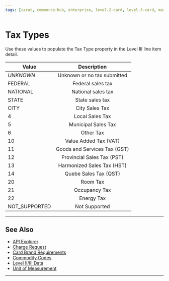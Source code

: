 ```yaml
---
tags: [carat, commerce-hub, enterprise, level-2-card, level-3-card, mastercard, visa, american-express, discover, purchase-card, commercial-card, business-card]
---
```


# Tax Types

Use these values to populate the Tax Type property in the Level III line item detail. 


| Value | Description |
| -------- | :--: |
| *UNKNOWN* | Unknown or no tax submitted | 
| FEDERAL |	Federal sales tax |	
| NATIONAL |	National sales tax |	
| STATE |	State sales tax | 
| CITY | City Sales Tax |	
| 4 |	Local Sales Tax |	
| 5 | Municipal Sales Tax |
| 6 | Other Tax|
| 10 | Value Added Tax (VAT) |	
| 11 |	Goods and Services Tax (GST) |	
| 12 | Provincial Sales Tax (PST) | 
| 13 |	Harmonized Sales Tax (HST) |	
| 14 |	Quebe Sales Tax (QST) | 
| 20 |	Room Tax |
| 21 |	Occupancy Tax |	
| 22 |	Energy Tax |	
| NOT_SUPPORTED | Not Supported | 

---

## See Also

- [API Explorer](../api/?type=post&path=/payments/v1/charges)
- [Charge Request](?path=docs/Resources/API-Documents/Payments/Charges.md)
- [Card Brand Requirements](?path=docs/Resources/Guides/Level23/Level23-Brand-Req.md)
- [Commodity Codes](?path=docs/Resources/Guides/Level23/Commodity-Codes.md)
- [Level II/III Data](?path=docs/Resources/Guides/Level23/Level23.md)
- [Unit of Measurement](?path=docs/Resources/Guides/Level23/Unit-Measurement.md)

---